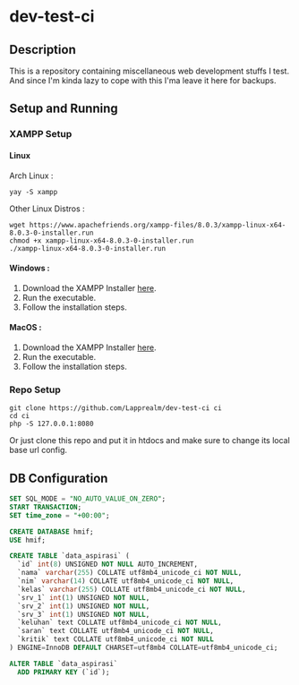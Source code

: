 # dev-test-ci
## Description
This is a repository containing miscellaneous web development stuffs I test.  
And since I'm kinda lazy to cope with this I'ma leave it here for backups.

## Setup and Running
### XAMPP Setup
#### Linux
Arch Linux :
```
yay -S xampp
```
Other Linux Distros :
```
wget https://www.apachefriends.org/xampp-files/8.0.3/xampp-linux-x64-8.0.3-0-installer.run
chmod +x xampp-linux-x64-8.0.3-0-installer.run
./xampp-linux-x64-8.0.3-0-installer.run
```

#### Windows :
1. Download the XAMPP Installer [here](https://www.apachefriends.org/download.html).
2. Run the executable.
3. Follow the installation steps.

#### MacOS :
1. Download the XAMPP Installer [here](https://www.apachefriends.org/xampp-files/8.0.3/xampp-osx-8.0.3-0-vm.dmg).
2. Run the executable.
3. Follow the installation steps.

### Repo Setup
```
git clone https://github.com/Lapprealm/dev-test-ci ci
cd ci
php -S 127.0.0.1:8080
```
Or just clone this repo and put it in htdocs and make sure to change its local base url config.

## DB Configuration
``` SQL
SET SQL_MODE = "NO_AUTO_VALUE_ON_ZERO";
START TRANSACTION;
SET time_zone = "+00:00";

CREATE DATABASE hmif;
USE hmif;

CREATE TABLE `data_aspirasi` (
  `id` int(8) UNSIGNED NOT NULL AUTO_INCREMENT,
  `nama` varchar(255) COLLATE utf8mb4_unicode_ci NOT NULL,
  `nim` varchar(14) COLLATE utf8mb4_unicode_ci NOT NULL,
  `kelas` varchar(255) COLLATE utf8mb4_unicode_ci NOT NULL,
  `srv_1` int(1) UNSIGNED NOT NULL,
  `srv_2` int(1) UNSIGNED NOT NULL,
  `srv_3` int(1) UNSIGNED NOT NULL,
  `keluhan` text COLLATE utf8mb4_unicode_ci NOT NULL,
  `saran` text COLLATE utf8mb4_unicode_ci NOT NULL,
  `kritik` text COLLATE utf8mb4_unicode_ci NOT NULL
) ENGINE=InnoDB DEFAULT CHARSET=utf8mb4 COLLATE=utf8mb4_unicode_ci;

ALTER TABLE `data_aspirasi`
  ADD PRIMARY KEY (`id`);
```
